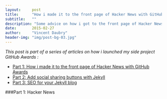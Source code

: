 ```yaml
---
layout:     post
title:      "How i made it to the front page of Hacker News with GitHub Awards"
subtitle:   ""
description: "Some advice on how i got to the front page of Hacker News."
date:       2015-02-27
author:     "Vincent Daubry"
header-img: "img/post-bg-03.jpg"
---
```



<i>This post is part of a series of articles on how i launched my side project GitHub Awards :</i>

* [Part 1: How i made it to the front page of Hacker News with GitHub Awards]({{site.url}}/2014/10/19/setup-a-jekyll-blog/)
* [Part 2: Add social sharing buttons with Jekyll]({{site.url}}/2014/10/20/add-social-sharing-buttons-with-jekyll/)
* [Part 3: SEO for your Jekyll blog]({{site.url}}/2014/10/21/SEO-for-your-Jekyll-blog/)

###Part 1: Hacker News